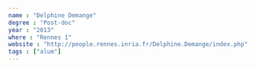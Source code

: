 ```yaml
---
name : "Delphine Demange"
degree : "Post-doc"
year : "2013"
where : "Rennes 1"
website : "http://people.rennes.inria.fr/Delphine.Demange/index.php"
tags : ["alum"]
---
```


